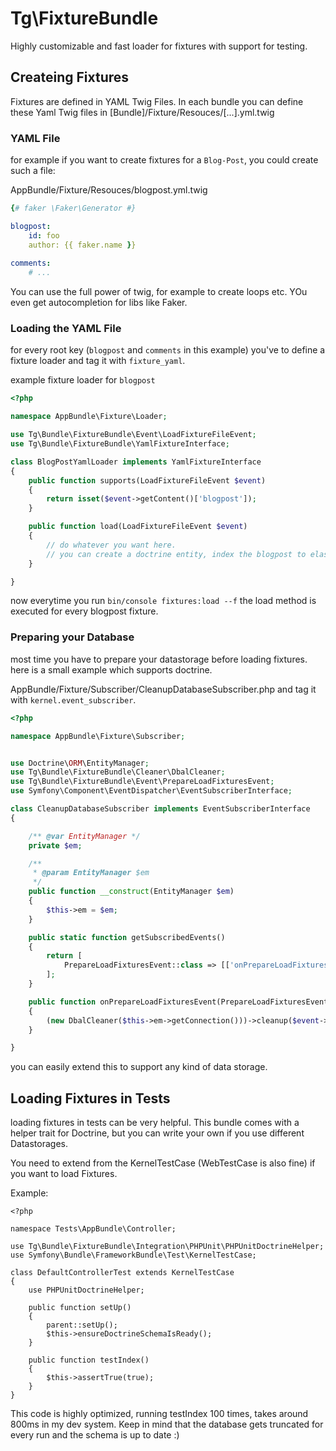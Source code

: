 # Tg\FixtureBundle

Highly customizable and fast loader for fixtures with support for testing.

## Createing Fixtures
Fixtures are defined in YAML Twig Files.
In each bundle you can define these Yaml Twig files in [Bundle]/Fixture/Resouces/[...].yml.twig

### YAML File

for example if you want to create fixtures for a `Blog-Post`, you could create such a file:


AppBundle/Fixture/Resouces/blogpost.yml.twig

```yml
{# faker \Faker\Generator #}

blogpost:
    id: foo
    author: {{ faker.name }}
    
comments:
    # ...
```

You can use the full power of twig, for example to create loops etc.
YOu even get autocompletion for libs like Faker.

### Loading the YAML File

for every root key (`blogpost` and `comments` in this example) 
you've to define a fixture loader and tag it with `fixture_yaml`.

example fixture loader for `blogpost`

```php
<?php

namespace AppBundle\Fixture\Loader;

use Tg\Bundle\FixtureBundle\Event\LoadFixtureFileEvent;
use Tg\Bundle\FixtureBundle\YamlFixtureInterface;

class BlogPostYamlLoader implements YamlFixtureInterface
{
    public function supports(LoadFixtureFileEvent $event)
    {
        return isset($event->getContent()['blogpost']);
    }

    public function load(LoadFixtureFileEvent $event)
    {
        // do whatever you want here.
        // you can create a doctrine entity, index the blogpost to elasticsearch or whatever you want.
    }

}
```

now everytime you run `bin/console fixtures:load --f` the load method is executed for every
blogpost fixture.

### Preparing your Database

most time you have to prepare your datastorage before loading fixtures.
here is a small example which supports doctrine.

AppBundle/Fixture/Subscriber/CleanupDatabaseSubscriber.php and tag it with `kernel.event_subscriber`.

```php
<?php

namespace AppBundle\Fixture\Subscriber;


use Doctrine\ORM\EntityManager;
use Tg\Bundle\FixtureBundle\Cleaner\DbalCleaner;
use Tg\Bundle\FixtureBundle\Event\PrepareLoadFixturesEvent;
use Symfony\Component\EventDispatcher\EventSubscriberInterface;

class CleanupDatabaseSubscriber implements EventSubscriberInterface
{

    /** @var EntityManager */
    private $em;

    /**
     * @param EntityManager $em
     */
    public function __construct(EntityManager $em)
    {
        $this->em = $em;
    }

    public static function getSubscribedEvents()
    {
        return [
            PrepareLoadFixturesEvent::class => [['onPrepareLoadFixturesEvent']]
        ];
    }

    public function onPrepareLoadFixturesEvent(PrepareLoadFixturesEvent $event)
    {
        (new DbalCleaner($this->em->getConnection()))->cleanup($event->getContext());
    }

}
```

you can easily extend this to support any kind of data storage.

## Loading Fixtures in Tests

loading fixtures in tests can be very helpful.
This bundle comes with a helper trait for Doctrine, but you can write your own if you use different 
Datastorages.

You need to extend from the KernelTestCase (WebTestCase is also fine) 
if you want to load Fixtures.

Example:

```
<?php

namespace Tests\AppBundle\Controller;

use Tg\Bundle\FixtureBundle\Integration\PHPUnit\PHPUnitDoctrineHelper;
use Symfony\Bundle\FrameworkBundle\Test\KernelTestCase;

class DefaultControllerTest extends KernelTestCase
{
    use PHPUnitDoctrineHelper;

    public function setUp()
    {
        parent::setUp();
        $this->ensureDoctrineSchemaIsReady();
    }

    public function testIndex()
    {
        $this->assertTrue(true);
    }
}

```

This code is highly optimized, running testIndex 100 times, takes around 800ms in my dev system.
Keep in mind that the database gets truncated for every run and the schema is up to date :)
